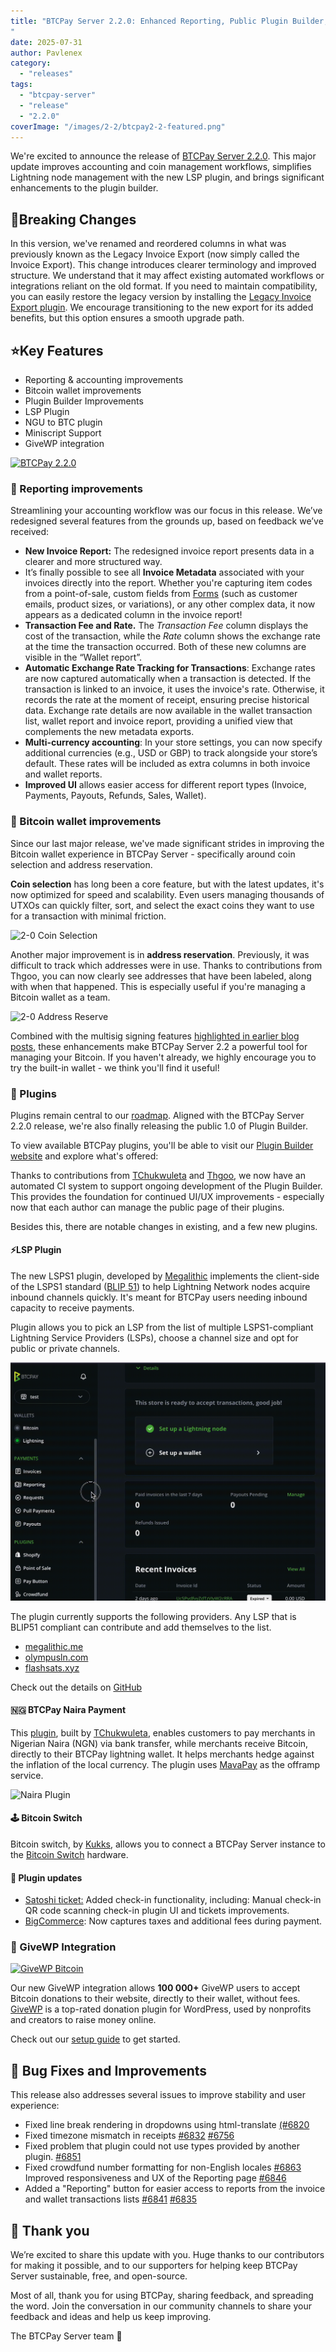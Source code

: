 ```yaml
---
title: "BTCPay Server 2.2.0: Enhanced Reporting, Public Plugin Builder, Miniscript Support, LSP Plugin & GiveWP Integration
"
date: 2025-07-31
author: Pavlenex
category:
  - "releases"
tags:
  - "btcpay-server"
  - "release"
  - "2.2.0"
coverImage: "/images/2-2/btcpay2-2-featured.png"
---
```


We're excited to announce the release of [BTCPay Server 2.2.0](https://github.com/btcpayserver/btcpayserver/releases/tag/v2.2.0). This major update improves accounting and coin management workflows, simplifies Lightning node management with the new LSP plugin, and brings significant enhancements to the plugin builder.

## **🚨Breaking Changes**

In this version, we've renamed and reordered columns in what was previously known as the Legacy Invoice Export (now simply called the Invoice Export). This change introduces clearer terminology and improved structure. We understand that it may affect existing automated workflows or integrations reliant on the old format. If you need to maintain compatibility, you can easily restore the legacy version by installing the [Legacy Invoice Export plugin](https://plugin-builder.btcpayserver.org/public/plugins/legacy-invoice-export). We encourage transitioning to the new export for its added benefits, but this option ensures a smooth upgrade path.

## **⭐Key Features**

* Reporting & accounting improvements  
* Bitcoin wallet improvements  
* Plugin Builder Improvements  
* LSP Plugin   
* NGU to BTC plugin  
* Miniscript Support  
* GiveWP integration

[![BTCPay 2.2.0](https://img.youtube.com/vi/bBkwVfELgjI/mqdefault.jpg)](https://www.youtube.com/watch?v=bBkwVfELgjI)

### **🧾 Reporting improvements**

Streamlining your accounting workflow was our focus in this release. We’ve redesigned several features from the grounds up, based on feedback we’ve received:

* **New Invoice Report:** The redesigned invoice report presents data in a clearer and more structured way.  
* It’s finally possible to see all **Invoice Metadata** associated with your invoices directly into the report. Whether you're capturing item codes from a point-of-sale, custom fields from [Forms](https://docs.btcpayserver.org/Forms/) (such as customer emails, product sizes, or variations), or any other complex data, it now appears as a dedicated column in the invoice report\!  
* **Transaction Fee and Rate.** The *Transaction Fee* column displays the cost of the transaction, while the *Rate* column shows the exchange rate at the time the transaction occurred. Both of these new columns are visible in the “Wallet report”.  
* **Automatic Exchange Rate Tracking for Transactions**: Exchange rates are now captured automatically when a transaction is detected. If the transaction is linked to an invoice, it uses the invoice's rate. Otherwise, it records the rate at the moment of receipt, ensuring precise historical data. Exchange rate details are now available in the wallet transaction list, wallet report and invoice report, providing a unified view that complements the new metadata exports.  
* **Multi-currency accounting**: In your store settings, you can now specify additional currencies (e.g., USD or GBP) to track alongside your store’s default. These rates will be included as extra columns in both invoice and wallet reports.  
* **Improved UI** allows easier access for different report types (Invoice, Payments, Payouts, Refunds, Sales, Wallet).

### **🔨 Bitcoin wallet improvements**

Since our last major release, we've made significant strides in improving the Bitcoin wallet experience in BTCPay Server \- specifically around coin selection and address reservation.

**Coin selection** has long been a core feature, but with the latest updates, it's now optimized for speed and scalability. Even users managing thousands of UTXOs can quickly filter, sort, and select the exact coins they want to use for a transaction with minimal friction.

![2-0 Coin Selection](/images/2-2/2-0-coin-selection.gif)

Another major improvement is in **address reservation**. Previously, it was difficult to track which addresses were in use. Thanks to contributions from Thgoo, you can now clearly see addresses that have been labeled, along with when that happened. This is especially useful if you're managing a Bitcoin wallet as a team.

![2-0 Address Reserve](/images/2-2/2-0-reserved-addresses.gif)

Combined with the multisig signing features [highlighted in earlier blog posts](https://blog.btcpayserver.org/btcpay-server-2-1-0), these enhancements make BTCPay Server 2.2 a powerful tool for managing your Bitcoin. If you haven't already, we highly encourage you to try the built-in wallet - we think you'll find it useful!

### **🏪 Plugins**

Plugins remain central to our [roadmap](https://blog.btcpayserver.org/2024-year-in-review/#looking-ahead-to-2025). Aligned with the BTCPay Server 2.2.0 release, we're also finally releasing the public 1.0 of Plugin Builder.

To view available BTCPay plugins, you'll be able to visit our [Plugin Builder website](https://plugin-builder.btcpayserver.org/public/plugins/) and explore what's offered:

Thanks to contributions from [TChukwuleta](https://github.com/TChukwuleta) and [Thgoo](https://github.com/thgO-O), we now have an automated CI system to support ongoing development of the Plugin Builder. This provides the foundation for continued UI/UX improvements \- especially now that each author can manage the public page of their plugins.

Besides this, there are notable changes in existing, and a few new plugins.

#### **⚡LSP Plugin**

The new LSPS1 plugin, developed by [Megalithic](https://megalithic.me) implements the client-side of the LSPS1 standard ([BLIP 51](https://github.com/lightning/blips/blob/master/blip-0051.md)) to help Lightning Network nodes acquire inbound channels quickly. It's meant for BTCPay users needing inbound capacity to receive payments. 

Plugin allows you to pick an LSP from the list of multiple LSPS1-compliant Lightning Service Providers (LSPs), choose a channel size and opt for public or private channels. 

![LSP Plugin](/images/2-2/lsps1-pljugin.gif)

The plugin currently supports the following providers. Any LSP that is BLIP51 compliant can contribute and add themselves to the list.

* [megalithic.me](https://megalithic.me/)  
* [olympusln.com](https://olympusln.com/)  
* [flashsats.xyz](https://flashsats.xyz/api-docs/index.html)

Check out the details on [GitHub](https://github.com/MegalithicBTC/BTCPayserver-LSPS1)

#### **🇳🇬 BTCPay Naira Payment** 

This [plugin](https://github.com/TChukwuleta/BTCPayServerPlugins/tree/1bbe97b20259fe4a81febfc2a067059f6847b727/Plugins/BTCPayServer.Plugins.NairaCheckout), built by [TChukwuleta](https://github.com/TChukwuleta), enables customers to pay merchants in Nigerian Naira (NGN) via bank transfer, while merchants receive Bitcoin, directly to their BTCPay lightning wallet. It helps merchants hedge against the inflation of the local currency. The plugin uses [MavaPay](https://mavapay.co) as the offramp service.

![Naira Plugin](/images/2-2/mavapay_plugin.gif)

#### **🕹️ Bitcoin Switch** 

Bitcoin switch, by [Kukks](https://github.com/Kukks), allows you to connect a BTCPay Server instance to the [Bitcoin Switch](https://bitcoinswitch.lnbits.com) hardware. 

#### **🔄 Plugin updates**

* [Satoshi ticket:](https://github.com/TChukwuleta/BTCPayServerPlugins/tree/e8374620621ff19155cab566e69726682fe5039c/Plugins/BTCPayServer.Plugins.SatoshiTickets) Added check-in functionality, including: Manual check-in QR code scanning check-in plugin UI and tickets improvements.   
* [BigCommerce](https://docs.btcpayserver.org/BigCommerce/): Now captures taxes and additional fees during payment.

### **🎁 GiveWP Integration**

[![GiveWP Bitcoin](https://img.youtube.com/vi/xpjyTJd47tA/mqdefault.jpg)](https://www.youtube.com/watch?v=xpjyTJd47tA)

Our new GiveWP integration allows **100 000+** GiveWP users to accept Bitcoin donations to their website, directly to their wallet, without fees. [GiveWP](https://givewp.com) is a top-rated donation plugin for WordPress, used by nonprofits and creators to raise money online.

Check out our [setup guide](https://docs.btcpayserver.org/GiveWP/) to get started.

## **🐛 Bug Fixes and Improvements**

This release also addresses several issues to improve stability and user experience:

* Fixed line break rendering in dropdowns using html-translate [(#6820](https://github.com/btcpayserver/btcpayserver/pull/6820) 
* Fixed timezone mismatch in receipts [#6832](https://github.com/btcpayserver/btcpayserver/pull/6832) [#6756](https://github.com/btcpayserver/btcpayserver/pull/6756)
* Fixed problem that plugin could not use types provided by another plugin. [#6851](https://github.com/btcpayserver/btcpayserver/pull/6851)   
* Fixed crowdfund number formatting for non-English locales [#6863](https://github.com/btcpayserver/btcpayserver/pull/6863) 
  Improved responsiveness and UX of the Reporting page [#6846](https://github.com/btcpayserver/btcpayserver/pull/6846)
* Added a "Reporting" button for easier access to reports from the invoice and wallet transactions lists [#6841](https://github.com/btcpayserver/btcpayserver/pull/6841) [#6835](https://github.com/btcpayserver/btcpayserver/pull/6835)

## **💚 Thank you**

We’re excited to share this update with you. Huge thanks to our contributors for making it possible, and to our supporters for helping keep BTCPay Server sustainable, free, and open-source.

Most of all, thank you for using BTCPay, sharing feedback, and spreading the word. Join the conversation in our community channels to share your feedback and ideas and help us keep improving.

The BTCPay Server team **💚**
